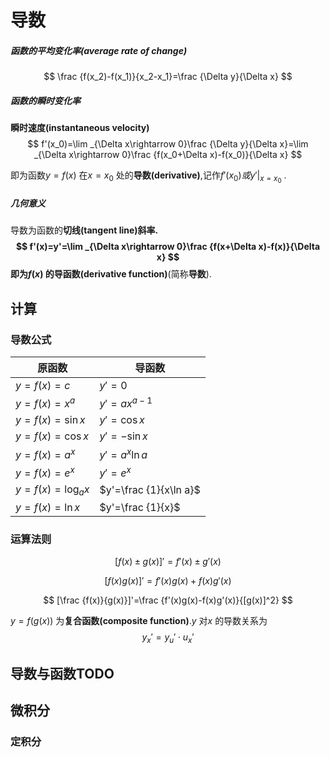 # 导数

##### 函数的平均变化率(average rate of change)

$$
\frac {f(x_2)-f(x_1)}{x_2-x_1}=\frac {\Delta y}{\Delta x}
$$

##### 函数的瞬时变化率

**瞬时速度(instantaneous velocity)**
$$
f'(x_0)=\lim _{\Delta x\rightarrow 0}\frac {\Delta y}{\Delta x}=\lim _{\Delta x\rightarrow 0}\frac {f(x_0+\Delta x)-f(x_0)}{\Delta x}
$$


即为函数$y=f(x)$ 在$x=x_0$ 处的**导数(derivative)**,记作$f'(x_0)或y'|_{x=x_0}$ .

##### 几何意义

导数为函数的**切线(tangent line)**斜率.
$$
f'(x)=y'=\lim _{\Delta x\rightarrow 0}\frac {f(x+\Delta x)-f(x)}{\Delta x}
$$
即为$f(x)$ 的**导函数(derivative function)**(简称**导数**).

## 计算

### 导数公式

| 原函数            | 导函数                 |
| ----------------- | ---------------------- |
| $y=f(x)=c$        | $y'=0$                 |
| $y=f(x)=x^a$      | $y'=ax^{a-1}$          |
| $y=f(x)=\sin x$   | $y'=\cos x$            |
| $y=f(x)=\cos x$   | $y'=-\sin x$           |
| $y=f(x)=a^x$      | $y'=a^x\ln a$          |
| $y=f(x)=e^x$      | $y'=e^x$               |
| $y=f(x)=\log _ax$ | $y'=\frac {1}{x\ln a}$ |
| $y=f(x)=\ln x$    | $y'=\frac {1}{x}$      |

### 运算法则

$$
[f(x)\pm g(x)]'=f'(x)\pm g'(x)
$$

$$
[f(x)g(x)]'=f'(x)g(x)+f(x)g'(x)
$$

$$
[\frac {f(x)}{g(x)}]'=\frac {f'(x)g(x)-f(x)g'(x)}{[g(x)]^2}
$$

$y=f(g(x))$ 为**复合函数(composite function)**.$y$ 对$x$ 的导数关系为
$$
y_x'=y_u'\cdot u_x'
$$

## 导数与函数TODO



## 微积分

### 定积分
